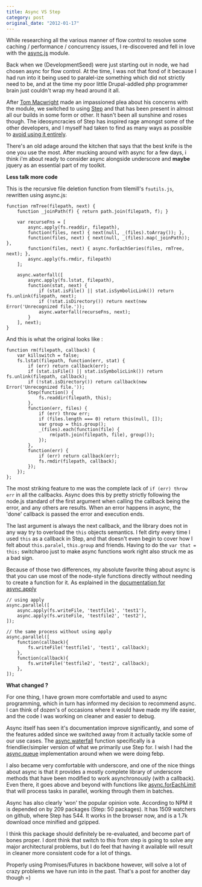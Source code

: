 ```yaml
---
title: Async VS Step
category: post
original_date: "2012-01-17"
---
```

While researching all the various manner of flow control to resolve some caching / performance / concurrency issues, I re-discovered and fell in love with the [async.js](http://github.com/caolan/async) module.

Back when we (DevelopmentSeed) were just starting out in node, we had chosen async for flow control. At the time, I was not that fond of it because I had run into it being used to paralel-ize something which did not strictly need to be, and at the time my poor little Drupal-addled php programmer brain just couldn't wrap my head around it all.
<!--more-->

After [Tom Macwright](http://macwright.org) made an impassioned plea about his concerns with the module, we switched to using [Step](http://github.com/creationix/step) and that has been present in almost all our builds in some form or other. It hasn't been all sunshine and roses though. The ideosyncracies of Step has inspired rage amongst some of the other developers, and I myself had taken to find as many ways as possible to [avoid using it entirely](/2012/04/simple-async-with-only-underscore). 

There's an old adage around the kitchen that says that the best knife is the one you use the most. After mucking around with async for a few days, i think i'm about ready to consider async alongside underscore and __maybe__ jquery as an essential part of my toolkit.

__Less talk more code__

This is the recursive file deletion function from tilemill's `fsutils.js`, rewritten using async.js:

    function rmTree(filepath, next) {
        function _joinPath(f) { return path.join(filepath, f); }
   
        var recurseFns = [
            async.apply(fs.readdir, filepath),
            function(files, next) { next(null, _(files).toArray()); },
            function(files, next) { next(null, _(files).map(_joinPath)); },
            function(files, next) { async.forEachSeries(files, rmTree, next); }, 
            async.apply(fs.rmdir, filepath)
        ];
    
        async.waterfall([
            async.apply(fs.lstat, filepath),
            function(stat, next) {
                if (stat.isFile() || stat.isSymbolicLink()) return fs.unlink(filepath, next);
                if (!stat.isDirectory()) return next(new Error('Unrecognized file.'));
                async.waterfall(recurseFns, next);
            }
        ], next);
    }
    
And this is what the original looks like : 
    
    function rm(filepath, callback) {
        var killswitch = false;
        fs.lstat(filepath, function(err, stat) {
            if (err) return callback(err);
            if (stat.isFile() || stat.isSymbolicLink()) return fs.unlink(filepath, callback);
            if (!stat.isDirectory()) return callback(new Error('Unrecognized file.'));
            Step(function() {
                fs.readdir(filepath, this);
            },
            function(err, files) {
                if (err) throw err;
                if (files.length === 0) return this(null, []);
                var group = this.group();
                _(files).each(function(file) {
                    rm(path.join(filepath, file), group());
                });
            },
            function(err) {
                if (err) return callback(err);
                fs.rmdir(filepath, callback);
            });
        });
    };

The most striking feature to me was the complete lack of `if (err) throw err` in all the callbacks. Async does this by pretty strictly following the node.js standard of the first argument when calling the callback being the error, and any others are results. When an error happens in async, the 'done' callback is passed the error and execution ends. 

The last argument is always the next callback, and the library does not in any way try to overload the `this` objects semantics. I felt dirty every time I used `this` as a callback in Step, and that doesn't even begin to cover how I felt about `this.paralel`, `this.group` and friends. Having to do the `var that = this;` switcharoo just to make async functions work right also struck me as a bad sign.

Because of those two differences, my absolute favorite thing about async is that you can use most of the node-style functions directly without needing to create a function for it. As explained in the [documentation for async.apply](http://github.com/caolan/async#apply)

    // using apply
    async.parallel([
        async.apply(fs.writeFile, 'testfile1', 'test1'),
        async.apply(fs.writeFile, 'testfile2', 'test2'),
    ]);
        
    // the same process without using apply
    async.parallel([
        function(callback){
            fs.writeFile('testfile1', 'test1', callback);
        },
        function(callback){
            fs.writeFile('testfile2', 'test2', callback);
        },
    ]);
    
__What changed ?__

For one thing, I have grown more comfortable and used to async programming, which in turn has informed my decision to recommend async. I can think of dozen's of occasions where it would have made my life easier,
and the code I was working on cleaner and easier to debug.

Async itself has seen it's documentation improve significantly, and some of the features added since we switched away from it actually tackle some of our use cases. The [async.waterfall](https://github.com/caolan/async#waterfall) function specifically is a friendlier/simpler version of what we primarily use Step for. I wish I had the [async.queue](https://github.com/caolan/async#queue) implementation around when we were doing febp.

I also became very comfortable with underscore, and one of the nice things about async is that it provides a mostly complete library of underscore methods that have been modified to work asynchronously (with a callback). Even there, it goes above and beyond with functions like [async.forEachLimit](https://github.com/caolan/async#forEachLimit) that will process tasks in parallel, working through them in batches.

Async has also clearly 'won' the popular opinion vote. According to NPM it is depended on by 209 packages (Step: 50 packages).  It has 1509 watchers on github, where Step has 544. It works in the browser now, and is a 1.7k download once minified and gzipped.

I think this package should definitely be re-evaluated, and become part of bones proper. I dont think that switch to this from step is going to solve any major architectural problems, but I do feel that having it available will result in cleaner more consistent code for a lot of things.

Properly using Promises/Futures in backbone however, will solve a lot of crazy problems we have run into in the past. That's a post for another day though =)

